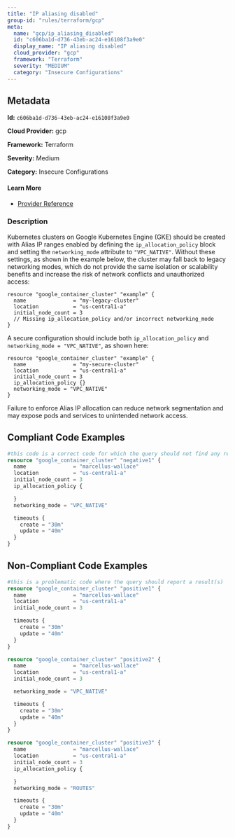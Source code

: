 ```yaml
---
title: "IP aliasing disabled"
group-id: "rules/terraform/gcp"
meta:
  name: "gcp/ip_aliasing_disabled"
  id: "c606ba1d-d736-43eb-ac24-e16108f3a9e0"
  display_name: "IP aliasing disabled"
  cloud_provider: "gcp"
  framework: "Terraform"
  severity: "MEDIUM"
  category: "Insecure Configurations"
---
```

## Metadata

**Id:** `c606ba1d-d736-43eb-ac24-e16108f3a9e0`

**Cloud Provider:** gcp

**Framework:** Terraform

**Severity:** Medium

**Category:** Insecure Configurations

#### Learn More

 - [Provider Reference](https://registry.terraform.io/providers/hashicorp/google/latest/docs/resources/container_cluster)

### Description

 Kubernetes clusters on Google Kubernetes Engine (GKE) should be created with Alias IP ranges enabled by defining the `ip_allocation_policy` block and setting the `networking_mode` attribute to `"VPC_NATIVE"`. Without these settings, as shown in the example below, the cluster may fall back to legacy networking modes, which do not provide the same isolation or scalability benefits and increase the risk of network conflicts and unauthorized access:

```
resource "google_container_cluster" "example" {
  name               = "my-legacy-cluster"
  location           = "us-central1-a"
  initial_node_count = 3
  // Missing ip_allocation_policy and/or incorrect networking_mode
}
```

A secure configuration should include both `ip_allocation_policy` and `networking_mode = "VPC_NATIVE"`, as shown here:

```
resource "google_container_cluster" "example" {
  name               = "my-secure-cluster"
  location           = "us-central1-a"
  initial_node_count = 3
  ip_allocation_policy {}
  networking_mode = "VPC_NATIVE"
}
```

Failure to enforce Alias IP allocation can reduce network segmentation and may expose pods and services to unintended network access.


## Compliant Code Examples
```terraform
#this code is a correct code for which the query should not find any result
resource "google_container_cluster" "negative1" {
  name               = "marcellus-wallace"
  location           = "us-central1-a"
  initial_node_count = 3
  ip_allocation_policy {

  }
  networking_mode = "VPC_NATIVE"

  timeouts {
    create = "30m"
    update = "40m"
  }
}
```
## Non-Compliant Code Examples
```terraform
#this is a problematic code where the query should report a result(s)
resource "google_container_cluster" "positive1" {
  name               = "marcellus-wallace"
  location           = "us-central1-a"
  initial_node_count = 3

  timeouts {
    create = "30m"
    update = "40m"
  }
}

resource "google_container_cluster" "positive2" {
  name               = "marcellus-wallace"
  location           = "us-central1-a"
  initial_node_count = 3

  networking_mode = "VPC_NATIVE"

  timeouts {
    create = "30m"
    update = "40m"
  }
}

resource "google_container_cluster" "positive3" {
  name               = "marcellus-wallace"
  location           = "us-central1-a"
  initial_node_count = 3
  ip_allocation_policy {

  }
  networking_mode = "ROUTES"

  timeouts {
    create = "30m"
    update = "40m"
  }
}
```